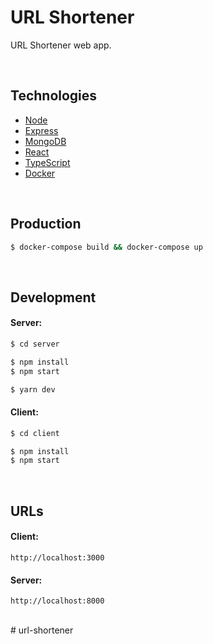
# URL Shortener
 URL Shortener web app.

<br>

## Technologies
* [Node](https://github.com/nodejs/node)
* [Express](https://github.com/expressjs/express)
* [MongoDB](https://github.com/mongodb/mongo)
* [React](https://github.com/facebook/react)
* [TypeScript](https://github.com/microsoft/TypeScript)
* [Docker](https://github.com/docker)

<br>

## Production
```bash
$ docker-compose build && docker-compose up
```

<br>

## Development
#### Server:
```bash
$ cd server
```
```bash
$ npm install
$ npm start
```
```bash
$ yarn dev
```
#### Client:
```bash
$ cd client
```
```bash
$ npm install
$ npm start
```

<br>


## URLs
#### Client:
```
http://localhost:3000
```
#### Server:
```
http://localhost:8000
```

<br>
# url-shortener
